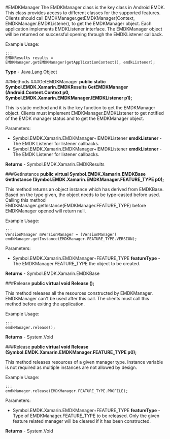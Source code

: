 #EMDKManager
The EMDKManager class is the key class in Android EMDK. This class provides access to different classes for the supported features. Clients should call EMDKManager.getEMDKManager(Context, EMDKManager.EMDKListener), to get the EMDKManager object. Each application implements EMDKListener interface. The EMDKManager object will be returned on successful opening through the EMDKListener callback.

Example Usage:

	:::
	EMDKResults results = EMDKManager.getEMDKManager(getApplicationContext(), emdkListener);
      
**Type** - Java.Lang.Object

##Methods
###GetEMDKManager
**public static Symbol.EMDK.Xamarin.EMDKResults GetEMDKManager (Android.Content.Context p0, Symbol.EMDK.Xamarin.EMDKManager.IEMDKListener p1);**

This is static method and it is the key function to get the EMDKManager object. Clients must implement EMDKManager.EMDKListener to get notified of the EMDK manager status and to get the EMDKManager object.

Parameters: 

* Symbol.EMDK.Xamarin.EMDKManager+IEMDKListener **emdkListener** -  The EMDK Listener for listener callbacks.
* Symbol.EMDK.Xamarin.EMDKManager+IEMDKListener **emdkListener** -  The EMDK Listener for listener callbacks.

**Returns** - Symbol.EMDK.Xamarin.EMDKResults

###GetInstance
**public virtual Symbol.EMDK.Xamarin.EMDKBase GetInstance (Symbol.EMDK.Xamarin.EMDKManager.FEATURE_TYPE p0);**

This method returns an object instance which has derived from EMDKBase. Based on the type given, the object needs to be type-casted before used. Calling this method EMDKManager.getInstance(EMDKManager.FEATURE_TYPE) before EMDKManager opened will return null.

Example Usage:

	:::
	VersionManager mVersionManager = (VersionManager) emdkManager.getInstance(EMDKManager.FEATURE_TYPE.VERSION);
          
Parameters: 

* Symbol.EMDK.Xamarin.EMDKManager+FEATURE_TYPE **featureType** - The EMDKManager.FEATURE_TYPE the object to be created.

**Returns** - Symbol.EMDK.Xamarin.EMDKBase

###Release
**public virtual void Release ();**

This method releases all the resources constructed by EMDKManager. EMDKManager can't be used after this call. The clients must call this method before exiting the application.

Example Usage:

	:::
	emdkManager.release();
          

**Returns** - System.Void

###Release
**public virtual void Release (Symbol.EMDK.Xamarin.EMDKManager.FEATURE_TYPE p0);**

This method releases resources of a given manager type. Instance variable is not required as multiple instances are not allowed by design.

Example Usage:

	:::
	emdkManager.release(EMDKManager.FEATURE_TYPE.PROFILE);
          
Parameters: 

* Symbol.EMDK.Xamarin.EMDKManager+FEATURE_TYPE **featureType** - Type of EMDKManager.FEATURE_TYPE to be released. Only the given feature related manager will be cleared if it has been constructed.

**Returns** - System.Void



